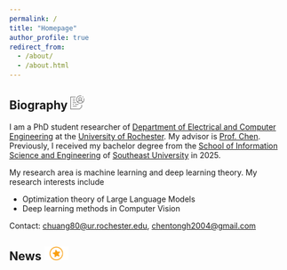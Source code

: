 ```yaml
---
permalink: /
title: "Homepage"
author_profile: true
redirect_from: 
  - /about/
  - /about.html
---
```


Biography <img src="./images/Biography.png" height="25px">
------
I am a PhD student researcher of [Department of Electrical and Computer Engineering](https://www.hajim.rochester.edu/ece/) at the [University of Rochester](https://www.rochester.edu/). My advisor is [Prof. Chen](https://www.hajim.rochester.edu/ece/people/faculty/chen_lisha/index.html). Previously, I received my bachelor degree from the [School of Information Science and Engineering](https://radio.seu.edu.cn/) of [Southeast University](https://www.seu.edu.cn/) in 2025.

My research area is machine learning and deep learning theory. My research interests include

- Optimization theory of Large Language Models
- Deep learning methods in Computer Vision

Contact: chuang80@ur.rochester.edu, chentongh2004@gmail.com

News <img src="./images/News.png" height="25px">
------
